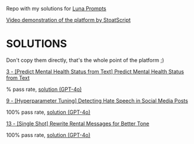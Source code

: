 Repo with my solutions for [Luna Prompts](https://lunaprompts.com/)

[Video demonstration of the platform by StoatScript](https://www.youtube.com/watch?v=8dK8JlX_8n0)

# SOLUTIONS
Don't copy them directly, that's the whole point of the platform ;)

[3 - [Predict Mental Health Status from Text] Predict Mental Health Status from Text](https://lunaprompts.com/challenges/3)

% pass rate, [solution (GPT-4o)](https://github.com/mikaeltorni/luna_prompts/blob/master/3_Predict_Mental_Health_Status_from_Text-GPT-4o.md)

[9 - [Hyperparameter Tuning] Detecting Hate Speech in Social Media Posts](https://lunaprompts.com/challenges/9)

100% pass rate, [solution (GPT-4o)](https://github.com/mikaeltorni/luna_prompts/blob/master/9_Hyperparameter_Tuning-Detecting_Hate_Speech_in_Social_Media_Posts-GPT-4o.md)


[13 - [Single Shot] Rewrite Rental Messages for Better Tone](https://lunaprompts.com/challenges/13)

100% pass rate, [solution (GPT-4o)](https://github.com/mikaeltorni/luna_prompts/blob/master/13_Single_Shot-Rewrite_Rental_Messages_for_Better_Tone-GPT-4o.md)

